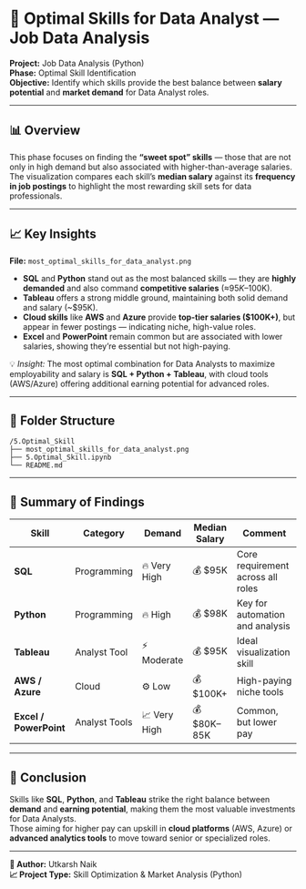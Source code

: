 # 🧠 Optimal Skills for Data Analyst — Job Data Analysis

**Project:** Job Data Analysis (Python)  
**Phase:** Optimal Skill Identification  
**Objective:** Identify which skills provide the best balance between **salary potential** and **market demand** for Data Analyst roles.

---

## 📊 Overview
This phase focuses on finding the **“sweet spot” skills** — those that are not only in high demand but also associated with higher-than-average salaries.  
The visualization compares each skill’s **median salary** against its **frequency in job postings** to highlight the most rewarding skill sets for data professionals.

---

## 📈 Key Insights

**File:** `most_optimal_skills_for_data_analyst.png`

- **SQL** and **Python** stand out as the most balanced skills — they are **highly demanded** and also command **competitive salaries** (≈$95K–$100K).  
- **Tableau** offers a strong middle ground, maintaining both solid demand and salary (~$95K).  
- **Cloud skills** like **AWS** and **Azure** provide **top-tier salaries ($100K+)**, but appear in fewer postings — indicating niche, high-value roles.  
- **Excel** and **PowerPoint** remain common but are associated with lower salaries, showing they’re essential but not high-paying.  

💡 *Insight:* The most optimal combination for Data Analysts to maximize employability and salary is **SQL + Python + Tableau**, with cloud tools (AWS/Azure) offering additional earning potential for advanced roles.

---

## 📂 Folder Structure
```
/5.Optimal_Skill
├── most_optimal_skills_for_data_analyst.png
├── 5.Optimal_Skill.ipynb
└── README.md
```

---

## 🧾 Summary of Findings

| Skill | Category | Demand | Median Salary | Comment |
|-------|-----------|---------|----------------|----------|
| **SQL** | Programming | 🔥 Very High | 💰 $95K | Core requirement across all roles |
| **Python** | Programming | 🔥 High | 💰 $98K | Key for automation and analysis |
| **Tableau** | Analyst Tool | ⚡ Moderate | 💰 $95K | Ideal visualization skill |
| **AWS / Azure** | Cloud | ⚙️ Low | 💰 $100K+ | High-paying niche tools |
| **Excel / PowerPoint** | Analyst Tools | 📈 Very High | 💰 $80K–85K | Common, but lower pay |

---

## 🏁 Conclusion
Skills like **SQL**, **Python**, and **Tableau** strike the right balance between **demand** and **earning potential**, making them the most valuable investments for Data Analysts.  
Those aiming for higher pay can upskill in **cloud platforms** (AWS, Azure) or **advanced analytics tools** to move toward senior or specialized roles.

---

**📌 Author:** Utkarsh Naik  
**📈 Project Type:** Skill Optimization & Market Analysis (Python)
